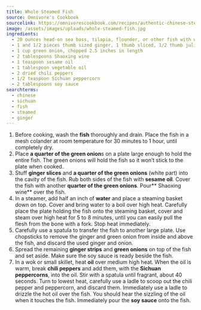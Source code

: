 ```yaml
---
title: Whole Steamed Fish
source: Omnivore's Cookbook
sourcelink: https://omnivorescookbook.com/recipes/authentic-chinese-steamed-fish
image: /assets/images/uploads/whole-steamed-fish.jpg
ingredients:
  - 20 ounces head-on sea bass, tilapia, flounder, or other fish with white flesh, scaled, gutted
  - 1 and 1/2 pieces thumb sized ginger, 1 thumb sliced, 1/2 thumb julienned
  - 1 cup green onion, chopped 2.5 inches in length
  - 2 tablespoons Shaoxing wine
  - 1 teaspoon sesame oil
  - 1 tablespoon vegetable oil
  - 2 dried chili peppers
  - 1/2 teaspoon Sichuan peppercorn
  - 2 tablespoons soy sauce
searchterms:
  - chinese
  - sichuan
  - fish
  - steamed
  - ginger
---
```


1. Before cooking, wash the **fish** thoroughly and drain. Place the fish in a mesh colander at room temperature for 30 minutes to 1 hour, until completely dry.
2. Place **a quarter of the green onion**s on a plate large enough to hold the entire fish. The green onions will hold the fish so it won’t stick to the plate when cooked.
3. Stuff **ginger slices** and **a quarter of the green onions** (white part) into the cavity of the fish. Rub both sides of the fish with **sesame oil**. Cover the fish with another **quarter of the green onions**. Pour** Shaoxing wine** over the fish.
4. In a steamer, add half an inch of **water** and place a steaming basket down on top. Cover and bring water to a boil over high heat. Carefully place the plate holding the fish onto the steaming basket, cover and steam over high heat for 5 to 8 minutes, until you can easily pull the flesh from the bone with a fork. Stop heat immediately.
5. Carefully use a spatula to transfer the fish to another large plate. Use chopsticks to remove the ginger and green onion from inside and above the fish, and discard the used ginger and onion.
6. Spread the remaining **ginger strips** and **green onions** on top of the fish and set aside. Make sure the soy sauce is ready beside the fish.
7. In a wok or small skillet, heat **oil** over medium high heat. When the oil is warm, break **chili peppers** and add them, with the **Sichuan peppercorns**, into the oil. Stir with a spatula until fragrant, about 40 seconds. Turn to lowest heat, carefully use a ladle to scoop out the chili pepper and peppercorn, and discard them. Immediately use a ladle to drizzle the hot oil over the fish. You should hear the sizzling of the oil when it touches the fish. Immediately pour the **soy sauce** onto the fish.
